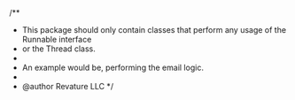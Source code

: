 /**
 * This package should only contain classes that perform any usage of the Runnable interface
 * or the Thread class.
 *
 * An example would be, performing the email logic.
 *
 * @author Revature LLC
 */